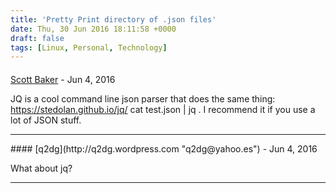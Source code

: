 ```yaml
---
title: 'Pretty Print directory of .json files'
date: Thu, 30 Jun 2016 18:11:58 +0000
draft: false
tags: [Linux, Personal, Technology]
---
```



#### 
[Scott Baker](https://plus.google.com/101858455800430720335 "scott.baker@gmail.com") - <time datetime="2016-06-30 15:04:50">Jun 4, 2016</time>

JQ is a cool command line json parser that does the same thing: https://stedolan.github.io/jq/ cat test.json | jq . I recommend it if you use a lot of JSON stuff.
<hr />
#### 
[q2dg](http://q2dg.wordpress.com "q2dg@yahoo.es") - <time datetime="2016-06-30 15:36:12">Jun 4, 2016</time>

What about jq?
<hr />
